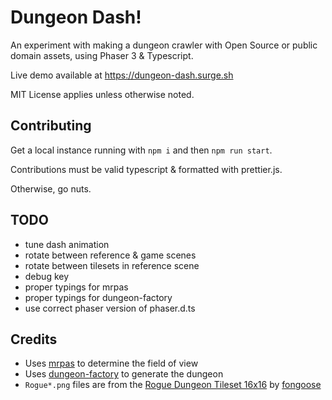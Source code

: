 # Dungeon Dash!

An experiment with making a dungeon crawler with Open Source or public domain assets, using Phaser 3 & Typescript.

Live demo available at https://dungeon-dash.surge.sh

MIT License applies unless otherwise noted.

## Contributing

Get a local instance running with `npm i` and then `npm run start`.

Contributions must be valid typescript & formatted with prettier.js.

Otherwise, go nuts.

## TODO

 * tune dash animation
 * rotate between reference & game scenes
 * rotate between tilesets in reference scene
 * debug key
 * proper typings for mrpas
 * proper typings for dungeon-factory
 * use correct phaser version of phaser.d.ts

## Credits

* Uses [mrpas](https://www.npmjs.com/package/mrpas) to determine the field of view
* Uses [dungeon-factory](https://www.npmjs.com/package/dungeon-factory) to generate the dungeon
* `Rogue*.png` files are from the [Rogue Dungeon Tileset 16x16](https://fongoose.itch.io/rogue-dungeon-tileset-16x16) by [fongoose](https://twitter.com/fongoosemike)
